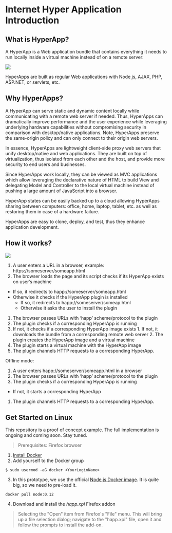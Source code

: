 # Internet Hyper Application Introduction

## What is HyperApp?

A HyperApp is a Web application bundle that contains everything it needs to run locally inside a virtual machine instead of on a remote server:

![](http://www.tentity.com/BaseArch.png)

HyperApps are built as regular Web applications with Node.js, AJAX, PHP, ASP.NET, or servlets, etc.

## Why HyperApps?

A HyperApp can serve static and dynamic content locally while communicating with a remote web server if needed. Thus, HyperApps can dramatically improve performance and the user experience while leveraging underlying hardware capabilities without compromising security in comparison with desktop/native applications. Note, HyperApps preserve the same-origin policy and can only connect to their origin web servers. 

In essence, HyperApps are lightweight client-side proxy web servers that unify desktop/native and web applications. They are built on top of virtualization, thus isolated from each other and the host, and provide more security to end users and businesses.

Since HyperApps work locally, they can be viewed as MVC applications which allow leveraging the declarative nature of HTML to build View and delegating Model and Controller to the local virtual machine instead of pushing a large amount of JavaScript into a browser.

HyperApp states can be easily backed up to a cloud allowing HyperApps sharing between computers: office, home, laptop, tablet, etc. as well as restoring them in case of a hardware failure.

HyperApps are easy to clone, deploy, and test, thus they enhance application development.

## How it works?

![](http://www.tentity.com/BaseFlow.png)

1. A user enters a URL in a browser, example: https://someserver/someapp.html
1. The browser loads the page and its script checks if its HyperApp exists on user’s machine
  * If so, it redirects to happ://someserver/someapp.html
  * Otherwise it checks if the HyperApp plugin is installed
    * If so, it redirects to happ://someserver/someap.html
    * Otherwise it asks the user to install the plugin
1. The browser passes URLs with ‘happ’ scheme/protocol to the plugin
2. The plugin checks if a corresponding HyperApp is running
  1. If not, it checks if a corresponding HyperApp image exists
    1. If not, it downloads the bundle from a corresponding remote web server
    2. The plugin creates the HyperApp image and a virtual machine
  2. The plugin starts a virtual machine with the HyperApp image
1. The plugin channels HTTP requests to a corresponding HyperApp.

Offline mode:

1. A user enters happ://someserver/someapp.html in a browser
2. The browser passes URLs with ‘happ’ scheme/protocol to the plugin
3. The plugin checks if a corresponding HyperApp is running
  * If not, it starts a corresponding HyperApp
1. The plugin channels HTTP requests to a corresponding HyperApp.

## Get Started on Linux

This repository is a proof of concept example. The full implementation is ongoing and coming soon. Stay tuned.

> Prerequisites: Firefox browser

1. [Install Docker](http://docs.docker.com/linux/step_one/)
2. Add yourself to the Docker group

 ```
 $ sudo usermod -aG docker <YourLoginName>
 ```

3. In this prototype, we use the official [Node.js Docker image](https://registry.hub.docker.com/_/node/). It is quite big, so we need to pre-load it.

 ```
 docker pull node:0.12
 ```

4. Download and install the *happ.xpi* Firefox addon

> Selecting the "Open" item from Firefox's "File" menu. This will bring up a file selection dialog; navigate to the "happ.xpi" file, open it and follow the prompts to install the add-on. 
